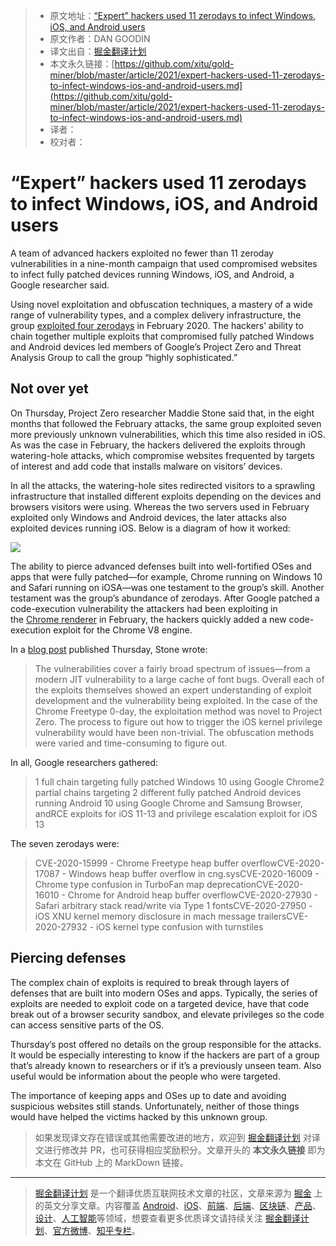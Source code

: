 > * 原文地址：[“Expert” hackers used 11 zerodays to infect Windows, iOS, and Android users](https://arstechnica.com/information-technology/2021/03/expert-hackers-used-11-zerodays-to-infect-windows-ios-and-android-users/)
> * 原文作者：DAN GOODIN
> * 译文出自：[掘金翻译计划](https://github.com/xitu/gold-miner)
> * 本文永久链接：[https://github.com/xitu/gold-miner/blob/master/article/2021/expert-hackers-used-11-zerodays-to-infect-windows-ios-and-android-users.md](https://github.com/xitu/gold-miner/blob/master/article/2021/expert-hackers-used-11-zerodays-to-infect-windows-ios-and-android-users.md)
> * 译者：
> * 校对者：

# “Expert” hackers used 11 zerodays to infect Windows, iOS, and Android users

A team of advanced hackers exploited no fewer than 11 zeroday vulnerabilities in a nine-month campaign that used compromised websites to infect fully patched devices running Windows, iOS, and Android, a Google researcher said.

Using novel exploitation and obfuscation techniques, a mastery of a wide range of vulnerability types, and a complex delivery infrastructure, the group [exploited four zerodays](https://arstechnica.com/information-technology/2021/01/hackers-used-4-0days-to-infect-windows-and-android-devices/) in February 2020. The hackers’ ability to chain together multiple exploits that compromised fully patched Windows and Android devices led members of Google’s Project Zero and Threat Analysis Group to call the group “highly sophisticated.”

## Not over yet

On Thursday, Project Zero researcher Maddie Stone said that, in the eight months that followed the February attacks, the same group exploited seven more previously unknown vulnerabilities, which this time also resided in iOS. As was the case in February, the hackers delivered the exploits through watering-hole attacks, which compromise websites frequented by targets of interest and add code that installs malware on visitors’ devices.

In all the attacks, the watering-hole sites redirected visitors to a sprawling infrastructure that installed different exploits depending on the devices and browsers visitors were using. Whereas the two servers used in February exploited only Windows and Android devices, the later attacks also exploited devices running iOS. Below is a diagram of how it worked:

![](https://cdn.arstechnica.net/wp-content/uploads/2021/03/device-flow-diagram.jpg)

The ability to pierce advanced defenses built into well-fortified OSes and apps that were fully patched—for example, Chrome running on Windows 10 and Safari running on iOSA—was one testament to the group’s skill. Another testament was the group’s abundance of zerodays. After Google patched a code-execution vulnerability the attackers had been exploiting in the [Chrome renderer](https://nvd.nist.gov/vuln/detail/CVE-2020-15999) in February, the hackers quickly added a new code-execution exploit for the Chrome V8 engine.

In a [blog post](https://googleprojectzero.blogspot.com/2021/03/in-wild-series-october-2020-0-day.html) published Thursday, Stone wrote:

> The vulnerabilities cover a fairly broad spectrum of issues—from a modern JIT vulnerability to a large cache of font bugs. Overall each of the exploits themselves showed an expert understanding of exploit development and the vulnerability being exploited. In the case of the Chrome Freetype 0-day, the exploitation method was novel to Project Zero. The process to figure out how to trigger the iOS kernel privilege vulnerability would have been non-trivial. The obfuscation methods were varied and time-consuming to figure out.

In all, Google researchers gathered:

> 1 full chain targeting fully patched Windows 10 using Google Chrome2 partial chains targeting 2 different fully patched Android devices running Android 10 using Google Chrome and Samsung Browser, andRCE exploits for iOS 11-13 and privilege escalation exploit for iOS 13

The seven zerodays were:

> CVE-2020-15999 - Chrome Freetype heap buffer overflowCVE-2020-17087 - Windows heap buffer overflow in cng.sysCVE-2020-16009 - Chrome type confusion in TurboFan map deprecationCVE-2020-16010 - Chrome for Android heap buffer overflowCVE-2020-27930 - Safari arbitrary stack read/write via Type 1 fontsCVE-2020-27950 - iOS XNU kernel memory disclosure in mach message trailersCVE-2020-27932 - iOS kernel type confusion with turnstiles

## Piercing defenses

The complex chain of exploits is required to break through layers of defenses that are built into modern OSes and apps. Typically, the series of exploits are needed to exploit code on a targeted device, have that code break out of a browser security sandbox, and elevate privileges so the code can access sensitive parts of the OS.

Thursday’s post offered no details on the group responsible for the attacks. It would be especially interesting to know if the hackers are part of a group that’s already known to researchers or if it’s a previously unseen team. Also useful would be information about the people who were targeted.

The importance of keeping apps and OSes up to date and avoiding suspicious websites still stands. Unfortunately, neither of those things would have helped the victims hacked by this unknown group.

> 如果发现译文存在错误或其他需要改进的地方，欢迎到 [掘金翻译计划](https://github.com/xitu/gold-miner) 对译文进行修改并 PR，也可获得相应奖励积分。文章开头的 **本文永久链接** 即为本文在 GitHub 上的 MarkDown 链接。

---

> [掘金翻译计划](https://github.com/xitu/gold-miner) 是一个翻译优质互联网技术文章的社区，文章来源为 [掘金](https://juejin.im) 上的英文分享文章。内容覆盖 [Android](https://github.com/xitu/gold-miner#android)、[iOS](https://github.com/xitu/gold-miner#ios)、[前端](https://github.com/xitu/gold-miner#前端)、[后端](https://github.com/xitu/gold-miner#后端)、[区块链](https://github.com/xitu/gold-miner#区块链)、[产品](https://github.com/xitu/gold-miner#产品)、[设计](https://github.com/xitu/gold-miner#设计)、[人工智能](https://github.com/xitu/gold-miner#人工智能)等领域，想要查看更多优质译文请持续关注 [掘金翻译计划](https://github.com/xitu/gold-miner)、[官方微博](http://weibo.com/juejinfanyi)、[知乎专栏](https://zhuanlan.zhihu.com/juejinfanyi)。
